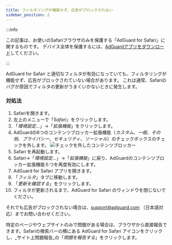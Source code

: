 ```yaml
---
title: フィルタリングが機能せず、広告がブロックされない
sidebar_position: 2
---
```


:::info

この記事は、お使いのSafariブラウザのみを保護する「AdGuard  for Safari」に関するものです。 デバイス全体を保護するには、[AdGuardアプリをダウンロード](https://agrd.io/download-kb-adblock)してください。

:::

AdGuard for Safari と適切なフィルタが有効になっていても、フィルタリングが機能せず、広告がブロックされていない場合があります。 これは通常、Safariのバグが原因でフィルタの更新がうまくいかないときに発生します。

### 対処法

1. Safariを開きます。
2. 左上のメニューで「_Safari_」をクリックします。
3. 「_環境設定…_」→「_拡張機能_」をクリックします。
4. AdGuardの6つのコンテンツブロッカー拡張機能（_カスタム_、_一般_、_その他_、_プライバシー_、_セキュリティ_、_ソーシャル_）のチェックボックスのチェックを外します。
   ![チェックを外したコンテンツブロッカー](https://cdn.adtidy.org/content/Kb/ad_blocker/safari/adg-safari-unchecked-cbs.png)
5. Safari を再起動します。
6. Safari→「_環境設定..._」→「_拡張機能_」に戻り、AdGuardのコンテンツブロッカー拡張機能６つを再度有効にします。
7. AdGuard for Safari アプリを開きます。
8. 「_フィルタ_」タブに移動します。
9. 「_更新を確認する_」をクリックします。
10. フィルタが更新されるまで、AdGuard for Safari のウィンドウを閉じないでください。

それでも広告がブロックされない場合は、support@adguard.com （日本語対応）までお問い合わせください。

特定のページやウェブサイトのみで問題がある場合は、ブラウザから直接報告できます。Safariの検索バーの横にある AdGuard for Safari アイコンをクリックし、_サイト上問題報告_の「_問題を報告する_」をクリックします。
